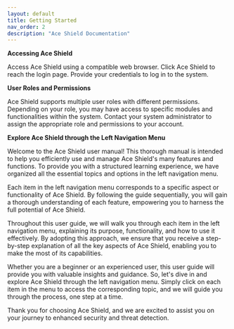 ```yaml
---
layout: default
title: Getting Started
nav_order: 2
description: "Ace Shield Documentation"
---
```


**Accessing Ace Shield** 

Access Ace Shield using a compatible web browser. Click Ace Shield to reach the login page. Provide your credentials to log in to the system. 

**User Roles and Permissions**

Ace Shield supports multiple user roles with different permissions. Depending on your role, you may have access to specific modules and functionalities within the system. Contact your system administrator to assign the appropriate role and permissions to your account. 

**Explore Ace Shield through the Left Navigation Menu**

Welcome to the Ace Shield user manual! This thorough manual is intended to help you efficiently use and manage Ace Shield's many features and functions. To provide you with a structured learning experience, we have organized all the essential topics and options in the left navigation menu. 

Each item in the left navigation menu corresponds to a specific aspect or functionality of Ace Shield. By following the guide sequentially, you will gain a thorough understanding of each feature, empowering you to harness the full potential of Ace Shield. 

Throughout this user guide, we will walk you through each item in the left navigation menu, explaining its purpose, functionality, and how to use it effectively. By adopting this approach, we ensure that you receive a step-by-step explanation of all the key aspects of Ace Shield, enabling you to make the most of its capabilities. 

Whether you are a beginner or an experienced user, this user guide will provide you with valuable insights and guidance. So, let's dive in and explore Ace Shield through the left navigation menu. Simply click on each item in the menu to access the corresponding topic, and we will guide you through the process, one step at a time. 

Thank you for choosing Ace Shield, and we are excited to assist you on your journey to enhanced security and threat detection. 
